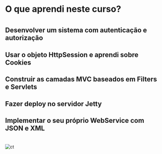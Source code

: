 # O que aprendi neste curso?
#
## Desenvolver um sistema com autenticação e autorização
## Usar o objeto HttpSession e aprendi sobre Cookies
## Construir as camadas MVC baseados em Filters e Servlets
## Fazer deploy no servidor Jetty
## Implementar o seu próprio WebService com JSON e XML
#
![ct](https://user-images.githubusercontent.com/76777760/166944642-df85d7bf-8ee2-4331-a097-8889c0fba4fa.png)
